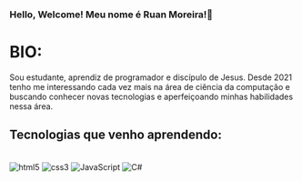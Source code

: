 ### Hello, Welcome! Meu nome é Ruan Moreira!👋

# BIO:
Sou estudante, aprendiz de programador e discípulo de Jesus.
Desde 2021 tenho me interessando cada vez mais na área de ciência da computação e buscando conhecer novas tecnologias e aperfeiçoando minhas habilidades nessa área.


## Tecnologias que venho aprendendo:
<div style="display: inline_block"><br/>
<img align="center" alt="html5" src="https://img.shields.io/badge/HTML5-E34F26?style=for-the-badge&logo=html5&logoColor=white" />
<img align="center" alt="css3" src="https://img.shields.io/badge/CSS3-1572B6?style=for-the-badge&logo=css3&logoColor=white" />
<img align="center" alt="JavaScript" src="https://img.shields.io/badge/JavaScript-F7DF1E?style=for-the-badge&logo=javascript&logoColor=black" />
<img align="center" alt="C#" src="https://img.shields.io/badge/C%23-239120?style=for-the-badge&logo=c-sharp&logoColor=white" />
</div>
